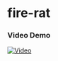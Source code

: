 # fire-rat

<h3>Video Demo</h3>

[![Video](https://img.youtube.com/vi/3yRY9bQZfG8/hqdefault.jpg)](https://www.youtube.com/watch?v=3yRY9bQZfG8)
